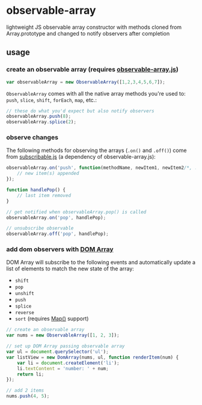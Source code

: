 # observable-array
lightweight JS observable array constructor with methods cloned from Array.prototype and changed to notify observers after completion


## usage

### create an observable array (requires [observable-array.js](observable-array.js))

```js
var observableArray = new ObservableArray([1,2,3,4,5,6,7]);
```

`ObservableArray` comes with all the native array methods you're used to: `push`, `slice`, `shift`, `forEach`, `map`, etc.:

```js
// these do what you'd expect but also notify observers
observableArray.push(8);
observableArray.splice(2);
```


### observe changes

The following methods for observing the arrays (`.on()` and `.off()`) come from [subscribable.js](https://github.com/Daniel-Hug/subscribable.js) (a dependency of observable-array.js):

```js
observableArray.on('push', function(methodName, newItem1, newItem2/*, ...*/) {
	// new item(s) appended
});
```

```js
function handlePop() {
	// last item removed
}

// get notified when observableArray.pop() is called
observableArray.on('pop', handlePop);

// unsubscribe observable
observableArray.off('pop', handlePop);
```


### add dom observers with [DOM Array](https://github.com/Daniel-Hug/dom-array)

DOM Array will subscribe to the following events and automatically update a list of elements to match the new state of the array:
  - `shift`
  - `pop`
  - `unshift`
  - `push`
  - `splice`
  - `reverse`
  - `sort` (requires [Map()](https://developer.mozilla.org/en-US/docs/Web/JavaScript/Reference/Global_Objects/Map) support)

```js
// create an observable array
var nums = new ObservableArray([1, 2, 3]);

// set up DOM Array passing observable array
var ul = document.querySelector('ul');
var listView = new DomArray(nums, ul, function renderItem(num) {
	var li = document.createElement('li');
	li.textContent = 'number: ' + num;
	return li;
});

// add 2 items
nums.push(4, 5);
```